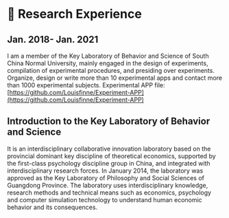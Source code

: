 # 💬 Research Experience

## Jan. 2018- Jan. 2021
I am a member of the Key Laboratory of Behavior and Science of South China Normal University, mainly engaged in the design of experiments, compilation of experimental procedures, and presiding over experiments. Organize, design or write more than 10 experimental apps and contact more than 1000 experimental subjects. Experimental APP file: [https://github.com/Louisfinne/Experiment-APP](https://github.com/Louisfinne/Experiment-APP)    

## Introduction to the Key Laboratory of Behavior and Science  
It is an interdisciplinary collaborative innovation laboratory based on the provincial dominant key discipline of theoretical economics, supported by the first-class psychology discipline group in China, and integrated with interdisciplinary research forces. In January 2014, the laboratory was approved as the Key Laboratory of Philosophy and Social Sciences of Guangdong Province. The laboratory uses interdisciplinary knowledge, research methods and technical means such as economics, psychology and computer simulation technology to understand human economic behavior and its consequences.

